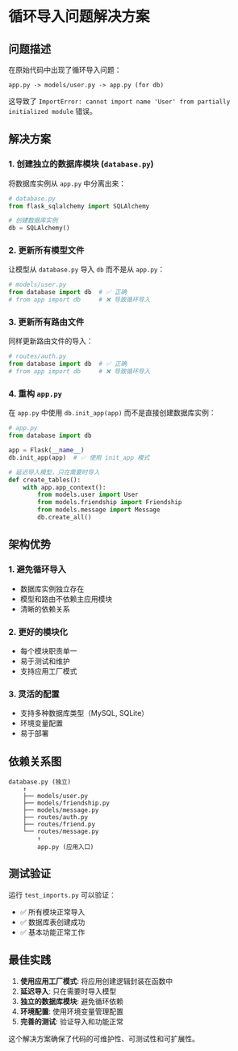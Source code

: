 # 循环导入问题解决方案

## 问题描述

在原始代码中出现了循环导入问题：
```
app.py -> models/user.py -> app.py (for db)
```

这导致了 `ImportError: cannot import name 'User' from partially initialized module` 错误。

## 解决方案

### 1. 创建独立的数据库模块 (`database.py`)

将数据库实例从 `app.py` 中分离出来：

```python
# database.py
from flask_sqlalchemy import SQLAlchemy

# 创建数据库实例
db = SQLAlchemy()
```

### 2. 更新所有模型文件

让模型从 `database.py` 导入 `db` 而不是从 `app.py`：

```python
# models/user.py
from database import db  # ✅ 正确
# from app import db     # ❌ 导致循环导入
```

### 3. 更新所有路由文件

同样更新路由文件的导入：

```python
# routes/auth.py
from database import db  # ✅ 正确
# from app import db     # ❌ 导致循环导入
```

### 4. 重构 `app.py`

在 `app.py` 中使用 `db.init_app(app)` 而不是直接创建数据库实例：

```python
# app.py
from database import db

app = Flask(__name__)
db.init_app(app)  # ✅ 使用 init_app 模式

# 延迟导入模型，只在需要时导入
def create_tables():
    with app.app_context():
        from models.user import User
        from models.friendship import Friendship  
        from models.message import Message
        db.create_all()
```

## 架构优势

### 1. 避免循环导入
- 数据库实例独立存在
- 模型和路由不依赖主应用模块
- 清晰的依赖关系

### 2. 更好的模块化
- 每个模块职责单一
- 易于测试和维护
- 支持应用工厂模式

### 3. 灵活的配置
- 支持多种数据库类型（MySQL, SQLite）
- 环境变量配置
- 易于部署

## 依赖关系图

```
database.py (独立)
    ↑
    ├── models/user.py
    ├── models/friendship.py
    ├── models/message.py
    ├── routes/auth.py
    ├── routes/friend.py
    └── routes/message.py
        ↑
        app.py (应用入口)
```

## 测试验证

运行 `test_imports.py` 可以验证：
- ✅ 所有模块正常导入
- ✅ 数据库表创建成功  
- ✅ 基本功能正常工作

## 最佳实践

1. **使用应用工厂模式**: 将应用创建逻辑封装在函数中
2. **延迟导入**: 只在需要时导入模型
3. **独立的数据库模块**: 避免循环依赖
4. **环境配置**: 使用环境变量管理配置
5. **完善的测试**: 验证导入和功能正常

这个解决方案确保了代码的可维护性、可测试性和可扩展性。
